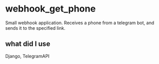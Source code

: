 # webhook_get_phone
Small webhook application. Receives a phone from a telegram bot, and sends it to the specified link.

what did I use
------
Django, TelegramAPI

